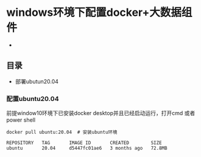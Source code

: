 # windows环境下配置docker+大数据组件
- 
## 目录
- 部署ubutun20.04


### 配置ubuntu20.04 

前提window10环境下已安装docker desktop并且已经启动运行，打开cmd 或者power shell 
```shell
docker pull ubuntu:20.04  # 安装ubuntu环境 

REPOSITORY   TAG       IMAGE ID       CREATED        SIZE
ubuntu       20.04     d5447fc01ae6   3 months ago   72.8MB




```